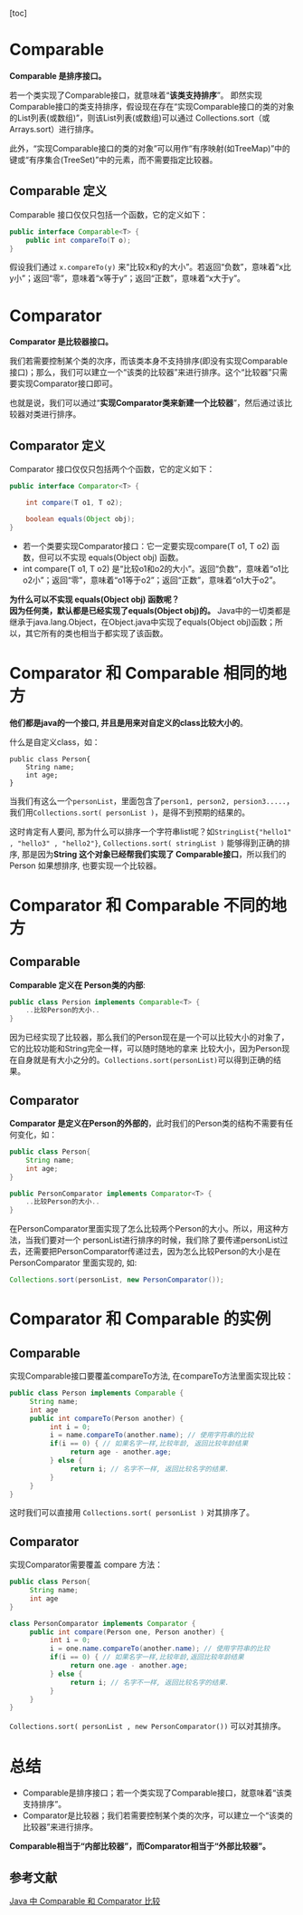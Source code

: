 [toc]

# Comparable
**Comparable 是排序接口。**

若一个类实现了Comparable接口，就意味着“**该类支持排序**”。  即然实现Comparable接口的类支持排序，假设现在存在“实现Comparable接口的类的对象的List列表(或数组)”，则该List列表(或数组)可以通过 Collections.sort（或 Arrays.sort）进行排序。

此外，“实现Comparable接口的类的对象”可以用作“有序映射(如TreeMap)”中的键或“有序集合(TreeSet)”中的元素，而不需要指定比较器。

## Comparable 定义
Comparable 接口仅仅只包括一个函数，它的定义如下：

```java
public interface Comparable<T> {
    public int compareTo(T o);
}
```

假设我们通过 `x.compareTo(y)` 来“比较x和y的大小”。若返回“负数”，意味着“x比y小”；返回“零”，意味着“x等于y”；返回“正数”，意味着“x大于y”。

# Comparator
**Comparator 是比较器接口。**

我们若需要控制某个类的次序，而该类本身不支持排序(即没有实现Comparable接口)；那么，我们可以建立一个“该类的比较器”来进行排序。这个“比较器”只需要实现Comparator接口即可。

也就是说，我们可以通过“**实现Comparator类来新建一个比较器**”，然后通过该比较器对类进行排序。

## Comparator 定义
Comparator 接口仅仅只包括两个个函数，它的定义如下：

```java
public interface Comparator<T> {

    int compare(T o1, T o2);

    boolean equals(Object obj);
}
```

- 若一个类要实现Comparator接口：它一定要实现compare(T o1, T o2) 函数，但可以不实现 equals(Object obj) 函数。
- int compare(T o1, T o2) 是“比较o1和o2的大小”。返回“负数”，意味着“o1比o2小”；返回“零”，意味着“o1等于o2”；返回“正数”，意味着“o1大于o2”。

**为什么可以不实现 equals(Object obj) 函数呢？**    
**因为任何类，默认都是已经实现了equals(Object obj)的。** Java中的一切类都是继承于java.lang.Object，在Object.java中实现了equals(Object obj)函数；所以，其它所有的类也相当于都实现了该函数。

# Comparator 和 Comparable 相同的地方
**他们都是java的一个接口, 并且是用来对自定义的class比较大小的**。

什么是自定义class，如：

```
public class Person{ 
    String name; 
    int age; 
}
```

当我们有这么一个`personList`，里面包含了`person1, person2, persion3.....`， 我们用`Collections.sort( personList )`，是得不到预期的结果的。

这时肯定有人要问, 那为什么可以排序一个字符串list呢？如`StringList{"hello1" , "hello3" , "hello2"}`, `Collections.sort( stringList )` 能够得到正确的排序, 那是因为**String 这个对象已经帮我们实现了 Comparable接口**，所以我们的 Person 如果想排序, 也要实现一个比较器。

# Comparator 和 Comparable 不同的地方
## Comparable
**Comparable 定义在 Person类的内部**:

```java
public class Persion implements Comparable<T> {
    ..比较Person的大小..
}
```

因为已经实现了比较器，那么我们的Person现在是一个可以比较大小的对象了，它的比较功能和String完全一样，可以随时随地的拿来
比较大小，因为Person现在自身就是有大小之分的。`Collections.sort(personList)`可以得到正确的结果。

## Comparator
**Comparator 是定义在Person的外部的**，此时我们的Person类的结构不需要有任何变化，如：

```java
public class Person{ 
    String name; 
    int age;
}

public PersonComparator implements Comparator<T> {
    ..比较Person的大小..
}
```

在PersonComparator里面实现了怎么比较两个Person的大小。所以，用这种方法，当我们要对一个 personList进行排序的时候，我们除了要传递personList过去，还需要把PersonComparator传递过去，因为怎么比较Person的大小是在PersonComparator
里面实现的, 如:

```java
Collections.sort(personList, new PersonComparator());
```

# Comparator 和 Comparable 的实例
## Comparable
实现Comparable接口要覆盖compareTo方法, 在compareTo方法里面实现比较：

```java
public class Person implements Comparable {
     String name;
     int age
     public int compareTo(Person another) {
          int i = 0;
          i = name.compareTo(another.name); // 使用字符串的比较
          if(i == 0) { // 如果名字一样,比较年龄, 返回比较年龄结果
               return age - another.age;
          } else {
               return i; // 名字不一样, 返回比较名字的结果.
          }
     }
}
```

这时我们可以直接用 `Collections.sort( personList )` 对其排序了。

## Comparator
实现Comparator需要覆盖 compare 方法：

```java
public class Person{
     String name;
     int age
}

class PersonComparator implements Comparator { 
     public int compare(Person one, Person another) {
          int i = 0;
          i = one.name.compareTo(another.name); // 使用字符串的比较
          if(i == 0) { // 如果名字一样,比较年龄,返回比较年龄结果
               return one.age - another.age;
          } else {
               return i; // 名字不一样, 返回比较名字的结果.
          }
     }
}
```

`Collections.sort( personList , new PersonComparator())` 可以对其排序。

# 总结
- Comparable是排序接口；若一个类实现了Comparable接口，就意味着“该类支持排序”。
- Comparator是比较器；我们若需要控制某个类的次序，可以建立一个“该类的比较器”来进行排序。

**Comparable相当于“内部比较器”，而Comparator相当于“外部比较器”。**

## 参考文献
[Java 中 Comparable 和 Comparator 比较](http://www.cnblogs.com/skywang12345/p/3324788.html)
